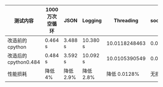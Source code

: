 | 测试内容             | 1000万次空循环 | JSON      | Logging   | Threading     | socket |
| -------------------- | -------------- | --------- | --------- | ------------- | ------ |
| 改造前的cpython      | 0.464 s        | 3.488 s   | 10.380 s  | 10.0118248463 | 0.012  |
| 改造后的cpython0.484 | 0.484 s        | 3.592 s   | 10.092 s  | 10.0105390549 | 0.012  |
| 性能损耗             | 降低 4%        | 降低 2.9% | 降低 2.8% | 降低 0.0128%  | 无损耗 |



